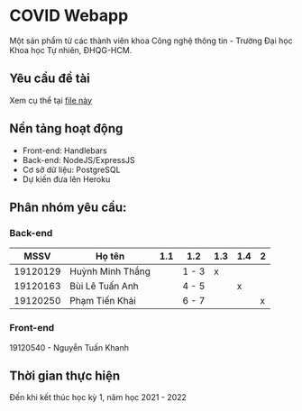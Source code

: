 # COVID Webapp 
Một sản phẩm từ các thành viên khoa Công nghệ thông tin - Trường Đại học Khoa học Tự nhiên, ĐHQG-HCM.

## Yêu cầu đề tài
Xem cụ thể tại [file này](docs/Project_Covid.pdf)

## Nền tảng hoạt động
- Front-end: Handlebars
- Back-end: NodeJS/ExpressJS
- Cơ sở dữ liệu: PostgreSQL
- Dự kiến đưa lên Heroku

## Phân nhóm yêu cầu:
### Back-end

| MSSV   | Họ tên           |1.1 | 1.2    |1.3 |1.4 | 2  |
|--------|------------------|----|--------|----|----|----|  
|19120129| Huỳnh Minh Thắng |    | 1 - 3  |  x |    |    |
|19120163| Bùi Lê Tuấn Anh  |    | 4 - 5  |    | x  |    |
|19120250| Phạm Tiến Khải   |    | 6 - 7  |    |    | x  |

### Front-end
19120540 - Nguyễn Tuấn Khanh

## Thời gian thực hiện
Đến khi kết thúc học kỳ 1, năm học 2021 - 2022